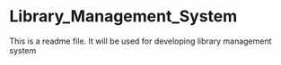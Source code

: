 # Library_Management_System

This is a readme file.
It will be used for developing library management system
